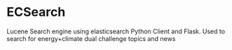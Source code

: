 # ECSearch
Lucene Search engine using elasticsearch Python Client and Flask.
Used to search for energy+climate dual challenge topics and news
